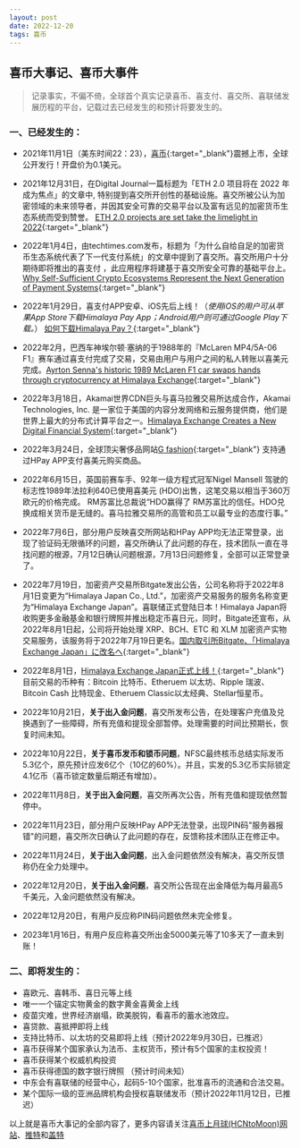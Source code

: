 ```yaml
---
layout: post
date: 2022-12-20
tags: 喜币
---
```



## 喜币大事记、喜币大事件

> 记录事实，不偏不倚，全球首个真实记录喜币、喜支付、喜交所、喜联储发展历程的平台，记载过去已经发生的和预计将要发生的。




### 一、已经发生的：

<font color="#FF0000">
<div id="showsectime"></div>
<script type="text/javascript">
　　function NewDate(str) { 
　　　　str = str.split('-'); 
　　　　var date = new Date(); 
　　　　date.setUTCFullYear(str[0], str[1] - 1, str[2]); 
　　　　date.setUTCHours(0, 0, 0, 0); 
　　　　return date; 
　　　} 
　　function showsectime() {
　　　　var birthDay =NewDate("2021-11-01");    
　　　　var today=new Date();
　　　　var timeold=today.getTime()-birthDay.getTime();
　　　　var sectimeold=timeold/1000
　　　　var secondsold=Math.floor(sectimeold);
　　　　var msPerDay=24*60*60*1000; var e_daysold=timeold/msPerDay;
　　　　var daysold=Math.floor(e_daysold);
　　　　var e_hrsold=(daysold-e_daysold)*-24;
　　　　var hrsold=Math.floor(e_hrsold);
　　　　var e_minsold=(hrsold-e_hrsold)*-60;
　　　　var minsold=Math.floor((hrsold-e_hrsold)*-60); var seconds=Math.floor((minsold-e_minsold)*-60).toString();
　　　　document.getElementById("showsectime").innerHTML = "喜币已上市："+daysold+"天";
　　　　setTimeout(showsectime, 1000);
　　}showsectime();
</script>
</font>

- 2021年11月1日（美东时间22：23），[喜币](https://himalaya.exchange/trading/){:target="_blank"}震撼上市，全球公开发行！开盘价为0.1美元。
- 2021年12月31日，在Digital Journal一篇标题为「ETH 2.0 项目将在 2022 年成为焦点」的文章中, 特别提到喜交所开创性的基础设施。喜交所被公认为加密领域的未来领导者，并因其安全可靠的交易平台以及富有远见的加密货币生态系统而受到赞誉。
[ETH 2.0 projects are set take the limelight in 2022](https://www.digitaljournal.com/business/eth-2-0-projects-are-set-take-the-limelight-in-2022/article){:target="_blank"}  

- 2022年1月4日，由techtimes.com发布，标题为「为什么自给自足的加密货币生态系统代表了下一代支付系统」的文章中提到了喜交所。喜交所用户十分期待即将推出的喜支付 ，此应用程序将建基于喜交所安全可靠的基础平台上。[Why Self-Sufficient Crypto Ecosystems Represent the Next Generation of Payment Systems](https://www.techtimes.com/articles/270060/20220104/why-self-sufficient-crypto-ecosystems-represent-the-next-generation-of-payment-systems.htm){:target="_blank"}  
- 2022年1月29日，喜支付APP安卓、iOS先后上线！（*使用iOS的用户可从苹果App Store下载Himalaya Pay App；Android用户则可通过Google Play下载。*）
[如何下载Himalaya Pay？](https://himalaya-exchange.zendesk.com/hc/zh-cn/articles/4419156281105-%E5%A6%82%E4%BD%95%E4%B8%8B%E8%BD%BDHimalaya-Pay-){:target="_blank"}  
- 2022年2月，巴西车神埃尔顿·塞纳的于1988年的『McLaren MP4/5A-06 F1』赛车通过喜支付完成了交易，交易由用户与用户之间的私人转账以喜美元完成。[Ayrton Senna's historic 1989 McLaren F1 car swaps hands through cryptocurrency at Himalaya Exchange](https://www.prnewswire.co.uk/news-releases/ayrton-senna-s-historic-1989-mclaren-f1-car-swaps-hands-through-cryptocurrency-at-himalaya-exchange-880227508.html){:target="_blank"} 
- 2022年3月18日，Akamai世界CDN巨头与喜马拉雅交易所达成合作，Akamai Technologies, Inc. 是一家位于美国的内容分发网络和云服务提供商，他们是世界上最大的分布式计算平台之一。[Himalaya Exchange Creates a New Digital Financial System](https://www.akamai.com/blog/edge/himalaya-exchange?utm_source=twitter&utm_medium=social_corporate&utm_campaign=F-MC-52611){:target="_blank"} 
- 2022年3月24日，全球顶尖奢侈品网站[G fashion](https://gfashion.com/){:target="_blank"} 支持通过HPay APP支付喜美元购买商品。
- 2022年6月15日，英国前赛车手、92年一级方程式冠军Nigel Mansell 驾驶的标志性1989年法拉利640已使用喜美元 (HDO)出售，这笔交易以相当于360万欧元的价格完成。 RM苏富比总裁说“HDO赢得了 RM苏富比的信任。HDO兑换成相关货币是无缝的。喜马拉雅交易所的高管和员工以最专业的态度行事。”
- 2022年7月6日，部分用户反映喜交所网站和HPay APP均无法正常登录，出现了验证码无限循环的问题，喜交所确认了此问题的存在，技术团队一直在寻找问题的根源，7月12日确认问题根源，7月13日问题修复，全部可以正常登录了。
- 2022年7月19日，加密资产交易所Bitgate发出公告，公司名称将于2022年8月1日变更为“Himalaya Japan Co., Ltd.”，加密资产交易服务的服务名称变更为“Himalaya Exchange Japan”。喜联储正式登陆日本！Himalaya Japan将收购更多金融基金和银行牌照并推出稳定币喜日元，同时，Bitgate还宣布，从2022年8月1日起，公司将开始处理 XRP、BCH、ETC 和 XLM 加密资产实物交易服务，该服务将于2022年7月19日更名。[国内取引所Bitgate、「Himalaya Exchange Japan」に改名へ](https://coinpost.jp/?p=368993){:target="_blank"} 
- 2022年8月1日，[Himalaya Exchange Japan正式上线！](https://j-himalaya.co.jp/){:target="_blank"} 目前交易的币种有：Bitcoin 比特币、Etheruem 以太坊、Ripple 瑞波、Bitcoin Cash 比特现金、Etheruem Classic以太经典、Stellar恒星币。
- 2022年10月21日，**关于出入金问题**，喜交所发布公告，在处理客户充值及兑换遇到了一些障碍，所有充值和提现全部暂停。处理需要的时间比预期长，恢复时间未知。
- 2022年10月22日，**关于喜币发币和锁币问题**，NFSC最终核币总结实际发币5.3亿个，原先预计应发6亿个（10亿的60%）。并且，实发的5.3亿币实际锁定4.1亿币（喜币锁定数量后期还有增加）。
- 2022年11月8日，**关于出入金问题**，喜交所再次公告，所有充值和提现依然暂停中。
- 2022年11月23日，部分用户反映HPay APP无法登录，出现PIN码"服务器报错"的问题，喜交所次日确认了此问题的存在，反馈称技术团队正在修正中。
- 2022年11月24日，**关于出入金问题**，出入金问题依然没有解决，喜交所反馈称仍在全力处理中。
- 2022年12月20日，**关于出入金问题**，喜交所公告现在出金降低为每月最高5千美元，入金问题依然没有解决。
- 2022年12月20日，有用户反应称PIN码问题依然未完全修复。
- 2023年1月16日，有用户反应称喜交所出金5000美元等了10多天了一直未到账！

### 二、即将发生的：

- 喜欧元、喜韩币、喜日元等上线
- 唯一一个锚定实物黄金的数字黄金喜黄金上线
- 疫苗灾难，世界经济崩塌，欧美脱钩，看喜币的蓄水池效应。
- 喜贷款、喜抵押即将上线
- 支持比特币、以太坊的交易即将上线（预计2022年9月30日，已推迟）
- 喜币获得某个国家承认为法币、主权货币，预计有5个国家的主权投资！
- 喜币获得某个权威机构投资
- 喜币获得德国的数字银行牌照 （预计时间未知）
- 中东会有喜联储的经营中心，起码5-10个国家，批准喜币的流通和合法交易。
- 某个国际一级的亚洲品牌机构会授权喜联储发币（预计2022年11月12日，已推迟）



以上就是喜币大事记的全部内容了，更多内容请关注[喜币上月球(HCNtoMoon)网站](https://hcntomoon.github.io)、[推特](https://twitter.com/HCNtoMoon)和[盖特](https://gettr.com/user/hcntomoon) 